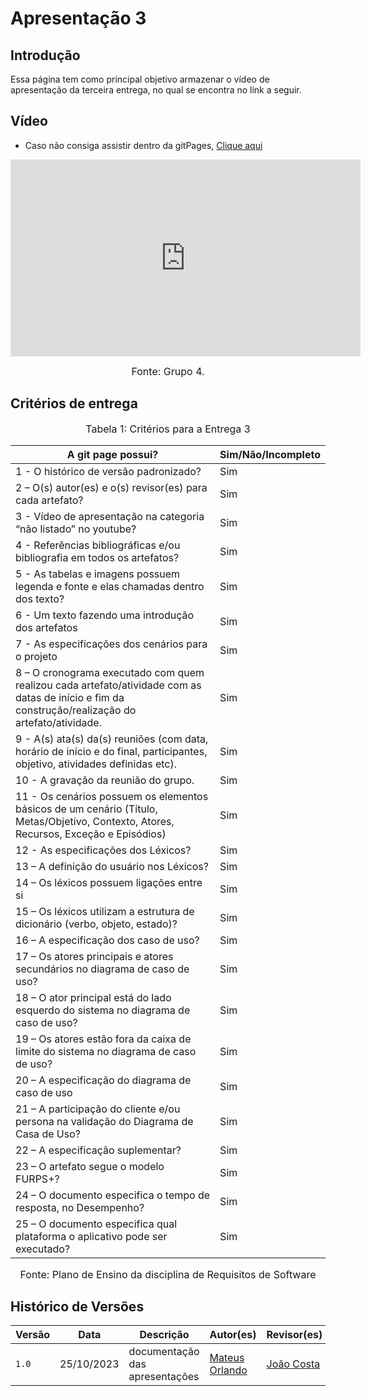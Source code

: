 # Apresentação 3

## Introdução
 Essa página tem como principal objetivo armazenar o vídeo de apresentação da terceira entrega, no qual se encontra no link a seguir.

## Vídeo
- Caso não consiga assistir dentro da gitPages, [Clique aqui](https://www.youtube.com/watch?v=I8bxe4TJWwI)

<iframe width="560" height="315" src="https://www.youtube.com/watch?v=I8bxe4TJWwI" title="YouTube video player" frameborder="0" allow="accelerometer; autoplay; clipboard-write; encrypted-media; gyroscope; picture-in-picture; web-share" allowfullscreen></iframe>

<font size="3"><p style="text-align: center">Fonte: Grupo 4.</p></font>


## Critérios de entrega

<font size="3"><p style="text-align: center">Tabela 1: Critérios para a Entrega 3</p></font>

A git page possui?  | Sim/Não/Incompleto
--------- | ------
1 - O histórico de versão padronizado? | Sim
2 – O(s) autor(es) e o(s) revisor(es) para cada artefato? | Sim
3 - Vídeo de apresentação na categoria “não listado” no youtube? | Sim
4 - Referências bibliográficas e/ou bibliografia em todos os artefatos? | Sim
5 - As tabelas e imagens possuem legenda e fonte e elas chamadas dentro dos texto? | Sim
6 - Um texto fazendo uma introdução dos artefatos | Sim
7 - As especificações dos cenários para o projeto | Sim
8 – O cronograma executado com quem realizou cada artefato/atividade com as datas de início e fim da construção/realização do artefato/atividade. | Sim
9 - A(s) ata(s) da(s) reuniões (com data, horário de início e do final, participantes, objetivo, atividades definidas etc). | Sim
10 - A gravação da reunião do grupo. | Sim
11 - Os cenários possuem os elementos básicos de um cenário (Título, Metas/Objetivo, Contexto, Atores, Recursos, Exceção e Episódios) | Sim
12 - As especificações dos Léxicos? | Sim
13 – A definição do usuário nos Léxicos? | Sim
14 –  Os léxicos possuem ligações entre si | Sim
15 –  Os léxicos utilizam a estrutura de dicionário (verbo, objeto, estado)? | Sim
16 – A especificação dos caso de uso? | Sim
17 – Os atores principais e atores secundários no diagrama de caso de uso?  | Sim
18 – O ator principal está do lado esquerdo do sistema no diagrama de caso de uso? | Sim
19 – Os atores estão fora da caixa de limite do sistema no diagrama de caso de uso? | Sim
20 – A especificação do diagrama de caso de uso | Sim
21 – A participação do cliente e/ou persona na validação do Diagrama de Casa de Uso?  | Sim
22 – A especificação suplementar? | Sim
23 – O artefato segue o modelo FURPS+? | Sim
24 – O documento especifica o tempo de resposta, no Desempenho? | Sim
25 – O documento especifica qual plataforma o aplicativo pode ser executado? | Sim

<font size="3"><p style="text-align: center">Fonte: Plano de Ensino da disciplina de Requisitos de Software</p></font>

## Histórico de Versões

| Versão |     Data    |          Descrição             |              Autor(es)                    |               Revisor(es)                            |
| ------ | ----------- | ------------------------------ | ----------------------------------------- | ---------------------------------------------------- |
| `1.0`  | 25/10/2023  | documentação das apresentações | [Mateus Orlando](https://github.com/MateusPy)| [João Costa](https://github.com/jvcostta) |